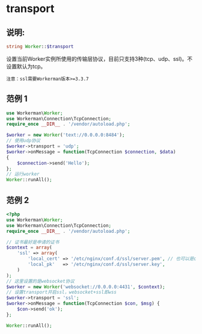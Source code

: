# transport
## 说明:
```php
string Worker::$transport
```

设置当前Worker实例所使用的传输层协议，目前只支持3种(tcp、udp、ssl)。不设置默认为tcp。

 ``` 注意：ssl需要Workerman版本>=3.3.7 ```


## 范例 1

```php
use Workerman\Worker;
use Workerman\Connection\TcpConnection;
require_once __DIR__ . '/vendor/autoload.php';

$worker = new Worker('text://0.0.0.0:8484');
// 使用udp协议
$worker->transport = 'udp';
$worker->onMessage = function(TcpConnection $connection, $data)
{
    $connection->send('Hello');
};
// 运行worker
Worker::runAll();
```


## 范例 2

```php
<?php
use Workerman\Worker;
use Workerman\Connection\TcpConnection;
require_once __DIR__ . '/vendor/autoload.php';

// 证书最好是申请的证书
$context = array(
    'ssl' => array(
        'local_cert' => '/etc/nginx/conf.d/ssl/server.pem', // 也可以是crt文件
        'local_pk'   => '/etc/nginx/conf.d/ssl/server.key',
    )
);
// 这里设置的是websocket协议
$worker = new Worker('websocket://0.0.0.0:4431', $context);
// 设置transport开启ssl，websocket+ssl即wss
$worker->transport = 'ssl';
$worker->onMessage = function(TcpConnection $con, $msg) {
    $con->send('ok');
};

Worker::runAll();
```
